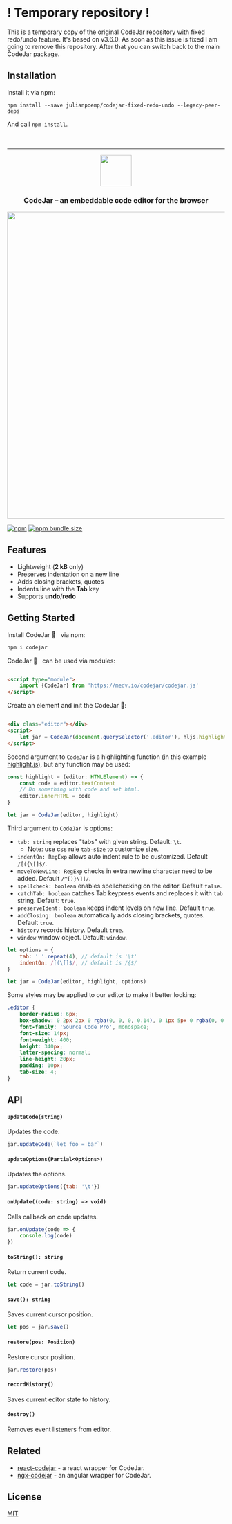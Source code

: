 # ! Temporary repository !

This is a temporary copy of the original CodeJar repository with fixed redo/undo feature. It's based on v3.6.0. As soon
as this issue is fixed I am going to remove this repository. After that you can switch back to the main CodeJar package.

## Installation

Install it via npm:

````
npm install --save julianpoemp/codejar-fixed-redo-undo --legacy-peer-deps
````

And call `npm install`.
<br/>
<br/>
<br/>
<hr/>

<p align="center"><a href="https://medv.io/codejar/"><img src="https://medv.io/assets/codejar.svg" width="72"></a></p>
<h3 align="center">CodeJar – an embeddable code editor for the browser</h3>
<p align="center"><a href="https://medv.io/codejar/"><img src="https://medv.io/assets/codejar/screenshot.png" width="709"></a></p>

[![npm](https://img.shields.io/npm/v/codejar?color=brightgreen)](https://www.npmjs.com/package/codejar)
[![npm bundle size](https://img.shields.io/bundlephobia/minzip/codejar?label=size)](https://bundlephobia.com/result?p=codejar)

## Features

* Lightweight (**2 kB** only)
* Preserves indentation on a new line
* Adds closing brackets, quotes
* Indents line with the **Tab** key
* Supports **undo**/**redo**

## Getting Started

Install CodeJar 🍯 &nbsp; via npm:

```bash
npm i codejar
```

CodeJar 🍯 &nbsp; can be used via modules:

```html

<script type="module">
    import {CodeJar} from 'https://medv.io/codejar/codejar.js'
</script>
```

Create an element and init the CodeJar 🍯:

```html

<div class="editor"></div>
<script>
    let jar = CodeJar(document.querySelector('.editor'), hljs.highlightElement)
</script>
```

Second argument to `CodeJar` is a highlighting function (in this example [highlight.js](https://highlightjs.org)), but
any function may be used:

```ts
const highlight = (editor: HTMLElement) => {
    const code = editor.textContent
    // Do something with code and set html.
    editor.innerHTML = code
}

let jar = CodeJar(editor, highlight)
```

Third argument to `CodeJar` is options:

- `tab: string` replaces "tabs" with given string. Default: `\t`.
    - Note: use css rule `tab-size` to customize size.
- `indentOn: RegExp` allows auto indent rule to be customized. Default `/[({\[]$/`.
- `moveToNewLine: RegExp` checks in extra newline character need to be added. Default `/^[)}\]]/`.
- `spellcheck: boolean` enables spellchecking on the editor. Default `false`.
- `catchTab: boolean` catches Tab keypress events and replaces it with `tab` string. Default: `true`.
- `preserveIdent: boolean` keeps indent levels on new line. Default `true`.
- `addClosing: boolean` automatically adds closing brackets, quotes. Default `true`.
- `history` records history. Default `true`.
- `window` window object. Default: `window`.

```js
let options = {
    tab: ' '.repeat(4), // default is '\t'
    indentOn: /[(\[]$/, // default is /{$/
}

let jar = CodeJar(editor, highlight, options)
```

Some styles may be applied to our editor to make it better looking:

```css
.editor {
    border-radius: 6px;
    box-shadow: 0 2px 2px 0 rgba(0, 0, 0, 0.14), 0 1px 5px 0 rgba(0, 0, 0, 0.12), 0 3px 1px -2px rgba(0, 0, 0, 0.2);
    font-family: 'Source Code Pro', monospace;
    font-size: 14px;
    font-weight: 400;
    height: 340px;
    letter-spacing: normal;
    line-height: 20px;
    padding: 10px;
    tab-size: 4;
}
```

## API

#### `updateCode(string)`

Updates the code.

```js
jar.updateCode(`let foo = bar`)
```

#### `updateOptions(Partial<Options>)`

Updates the options.

```js
jar.updateOptions({tab: '\t'})
```

#### `onUpdate((code: string) => void)`

Calls callback on code updates.

```js
jar.onUpdate(code => {
    console.log(code)
})
```

#### `toString(): string`

Return current code.

```js
let code = jar.toString()
```

#### `save(): string`

Saves current cursor position.

```js
let pos = jar.save()
```

#### `restore(pos: Position)`

Restore cursor position.

```js
jar.restore(pos)
```

#### `recordHistory()`

Saves current editor state to history.

#### `destroy()`

Removes event listeners from editor.

## Related

* [react-codejar](https://github.com/guilhermelimak/react-codejar) - a react wrapper for CodeJar.
* [ngx-codejar](https://github.com/julianpoemp/ngx-codejar) - an angular wrapper for CodeJar.

## License

[MIT](LICENSE)
